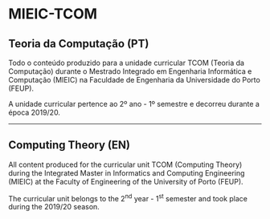 # MIEIC-TCOM

## Teoria da Computação (PT)
Todo o conteúdo produzido para a unidade curricular TCOM (Teoria da Computação) durante o Mestrado Integrado em Engenharia Informática e Computação (MIEIC) na Faculdade de Engenharia da Universidade do Porto (FEUP).

A unidade curricular pertence ao 2º ano - 1º semestre e decorreu durante a época 2019/20.

-----

## Computing Theory (EN)
All content produced for the curricular unit TCOM (Computing Theory) during the Integrated Master in Informatics and Computing Engineering (MIEIC) at the Faculty of Engineering of the University of Porto (FEUP).

The curricular unit belongs to the 2<sup>nd</sup> year - 1<sup>st</sup> semester and took place during the 2019/20 season.

